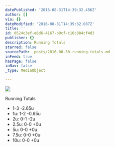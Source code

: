```yaml
---
datePublished: '2016-08-31T14:39:32.456Z'
author: []
via: {}
dateModified: '2016-08-31T14:39:32.087Z'
title: ''
id: 0524c3ef-e6d6-4167-b0cf-c10c884cf4d3
publisher: {}
description: Running Totals
starred: false
sourcePath: _posts/2016-08-30-running-totals.md
inFeed: true
hasPage: false
inNav: false
_type: MediaObject

---
```

![](https://the-grid-user-content.s3-us-west-2.amazonaws.com/aa46a3bb-f549-4f10-b5b7-b5ab6223532e.jpg)

Running Totals

* 1-3 -2.65u
* 1u: 1-2 -0.65u
* 2u: 0-1 -2u
* 2.5u: 0-0 +0u
* 5u: 0-0 +0u
* 7.5u: 0-0 +0u
* 10u: 0-0 +0u